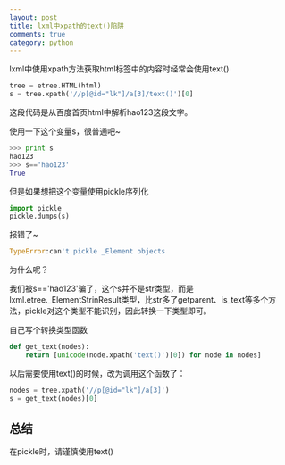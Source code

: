```yaml
---
layout: post
title: lxml中xpath的text()陷阱
comments: true
category: python
---
```


lxml中使用xpath方法获取html标签中的内容时经常会使用text() 

```python
tree = etree.HTML(html)
s = tree.xpath('//p[@id="lk"]/a[3]/text()')[0]
```

这段代码是从百度首页html中解析hao123这段文字。 

使用一下这个变量s，很普通吧~ 

```python
>>> print s
hao123
>>> s=='hao123'
True
```

但是如果想把这个变量使用pickle序列化 

```python
import pickle
pickle.dumps(s)
```

报错了~ 

```python
TypeError:can't pickle _Element objects
```

为什么呢？ 

我们被s=='hao123'骗了，这个s并不是str类型，而是lxml.etree._ElementStrinResult类型，比str多了getparent、is_text等多个方法，pickle对这个类型不能识别，因此转换一下类型即可。 

自己写个转换类型函数 

```python
def get_text(nodes):
    return [unicode(node.xpath('text()')[0]) for node in nodes]
```

以后需要使用text()的时候，改为调用这个函数了： 

```python
nodes = tree.xpath('//p[@id="lk"]/a[3]')
s = get_text(nodes)[0]
```

## 总结

在pickle时，请谨慎使用text() 
